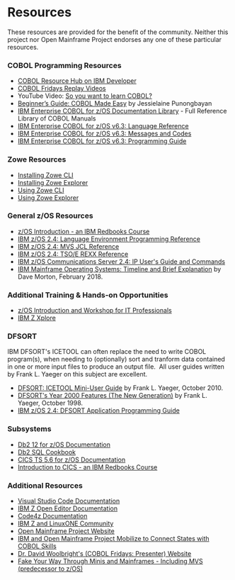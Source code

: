 # Resources

These resources are provided for the benefit of the community. Neither this project nor Open Mainframe Project endorses any one of these particular resources.

### COBOL Programming Resources
- [COBOL Resource Hub on IBM Developer](https://developer.ibm.com/languages/cobol/)
- [COBOL Fridays Replay Videos](https://developer.ibm.com/series/cobol-fridays-webinar-videos/)
- YouTube Video: [So you want to learn COBOL?](https://youtu.be/77o14aHUuSo)
- [Beginner’s Guide: COBOL Made Easy](https://medium.com/modern-mainframe/beginners-guide-cobol-made-easy-introduction-ecf2f611ac76) by Jessielaine Punongbayan
- [IBM Enterprise COBOL for z/OS Documentation Library](https://www.ibm.com/support/pages/enterprise-cobol-zos-documentation-library) - Full Reference Library of COBOL Manuals
- [IBM Enterprise COBOL for z/OS v6.3: Language Reference](https://publibfp.boulder.ibm.com/epubs/pdf/igy6lr30.pdf)
- [IBM Enterprise COBOL for z/OS v6.3: Messages and Codes](https://publibfp.boulder.ibm.com/epubs/pdf/c2746481.pdf)
- [IBM Enterprise COBOL for z/OS v6.3: Programming Guide](https://publibfp.boulder.ibm.com/epubs/pdf/igy6pg30.pdf)

### Zowe Resources
- [Installing Zowe CLI](https://docs.zowe.org/stable/user-guide/cli-installcli/)
- [Installing Zowe Explorer](https://docs.zowe.org/stable/user-guide/ze-install)
- [Using Zowe CLI](https://docs.zowe.org/stable/user-guide/cli-usingcli/)
- [Using Zowe Explorer](https://docs.zowe.org/stable/user-guide/ze-usage)

### General z/OS Resources
- [z/OS Introduction - an IBM Redbooks Course](https://www.redbooks.ibm.com/redbooks.nsf/redbookabstracts/crse0304.html?Open)
- [IBM z/OS 2.4: Language Environment Programming Reference](https://www-01.ibm.com/servers/resourcelink/svc00100.nsf/pages/zosV2R4SA380683/$file/ceea300_v2r4.pdf)
- [IBM z/OS 2.4: MVS JCL Reference](https://www-01.ibm.com/servers/resourcelink/svc00100.nsf/pages/zOSV2R4sa231385/$file/ieab600_v2r4.pdf)
- [IBM z/OS 2.4: TSO/E REXX Reference](https://www-01.ibm.com/servers/resourcelink/svc00100.nsf/pages/zOSV2R4sa320972/$file/ikja300_v2r4.pdf)
- [IBM z/OS Communications Server 2.4: IP User's Guide and Commands](https://www-01.ibm.com/servers/resourcelink/svc00100.nsf/pages/zOSV2R4sc273662/$file/halu001_v2r4.pdf)
- [IBM Mainframe Operating Systems: Timeline and Brief Explanation](https://webfiles.uci.edu/scosel/_$OSTL37.5.pdf) by Dave Morton, February 2018.

### Additional Training & Hands-on Opportunities
- [z/OS Introduction and Workshop for IT Professionals](https://ibm.biz/zOSclass)
- [IBM Z Xplore](https://www.ibm.com/it-infrastructure/z/education/zxplore)

### DFSORT
IBM DFSORT's ICETOOL can often replace the need to write COBOL program(s), when needing to (optionally) sort and tranform data contained in one or more input files to produce an output file.  All user guides written by Frank L. Yaeger on this subject are excellent.
- [DFSORT: ICETOOL Mini-User Guide](https://www.ibm.com/support/pages/sites/default/files/inline-files/$FILE/sorttool.pdf) by Frank L. Yaeger, October 2010.
- [DFSORT′s Year 2000 Features (The New Generation)](https://www.ibm.com/support/pages/sites/default/files/inline-files/$FILE/sort2000.pdf) by Frank L. Yaeger, October 1998.
- [IBM z/OS 2.4: DFSORT Application Programming Guide](https://www-01.ibm.com/servers/resourcelink/svc00100.nsf/pages/zOSV2R4sc236878/$file/icea100_v2r4.pdf)

### Subsystems
- [Db2 12 for z/OS Documentation](https://www.ibm.com/support/pages/db2-12-zos-product-documentation)
- [Db2 SQL Cookbook](http://db2-sql-cookbook.org/)
- [CICS TS 5.6 for z/OS Documentation](https://www.ibm.com/docs/en/cics-ts/5.6?topic=available-documentation-in-pdf)
- [Introduction to CICS - an IBM Redbooks Course](https://www.redbooks.ibm.com/redbooks.nsf/redbookabstracts/crse0303.html?Open)

### Additional Resources
- [Visual Studio Code Documentation](https://code.visualstudio.com/docs)
- [IBM Z Open Editor Documentation](https://ibm.github.io/zopeneditor-about/Docs/introduction.html)
- [Code4z Documentation](https://techdocs.broadcom.com/us/en/ca-mainframe-software/devops/ca-brightside/3-0/code4z-vscode-extension-pack.html)
- [IBM Z and LinuxONE Community](https://www.ibm.com/community/z/)
- [Open Mainframe Project Website](https://www.openmainframeproject.org/)
- [IBM and Open Mainframe Project Mobilize to Connect States with COBOL Skills](https://newsroom.ibm.com/2020-04-09-IBM-and-Open-Mainframe-Project-Mobilize-to-Connect-States-with-COBOL-Skills)
- [Dr. David Woolbright's (COBOL Fridays: Presenter) Website](https://punctiliousprogrammer.com/)
- [Fake Your Way Through Minis and Mainframes - Including MVS (predecessor to z/OS)](http://www.snee.com/bob/opsys.html)
